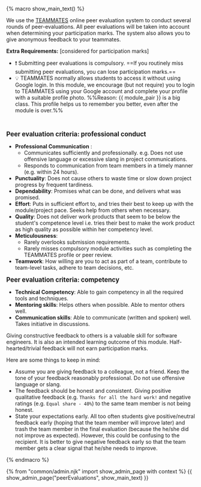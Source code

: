 {% macro show_main_text() %}
<div id="main">

We use the [TEAMMATES](http://teammatesv4.appspot.com/) online peer evaluation system to conduct several rounds of peer-evaluations.
All peer evaluations will be taken into account when determining your participation marks. The system also allows you to give anonymous feedback to your teammates.

<span id="extra-requirements">

**Extra Requirements:** [considered for participation marks]

* :exclamation: Submitting peer evaluations is compulsory. ==If you routinely miss submitting peer evaluations, you can lose participation marks.==
* :bulb: TEAMMATES normally allows students to access it without using Google login. In this module, we encourage (but not require) you to login to TEAMMATES using your Google account and complete your profile with a <trigger trigger="click" for="modal:peerEvaluations-suitablePhoto">suitable profile photo</trigger>. %%Reason: {{ module_pair }} is a big class. This profile helps us to remember you better, even after the module is over.%%

<modal title="%%Admin {{ icon_embedding }} Project → Deliverables → Website (extract)%%" id="modal:peerEvaluations-suitablePhoto">
  <include src="project-deliverables.md#profile-photo" />
</modal>

</span>

<div id="peerEvaluation-criteria">

<big>**Peer evaluation criteria: professional conduct**</big>
* **Professional Communication** : 
  * Communicates sufficiently and professionally. e.g. Does not use offensive language or excessive slang in project communications.
  * Responds to communication from team members in a timely manner (e.g. within 24 hours).
* **Punctuality**: Does not cause others to waste time or slow down project progress by frequent tardiness.
* **Dependability**: Promises what can be done, and delivers what was promised.
* **Effort**: Puts in sufficient effort to, and tries their best to keep up with the module/project pace. Seeks help from others when necessary.
* **Quality**: Does not deliver work products that seem to be below the student's competence level i.e. tries their best to make the work product as high quality as possible within her competency level.
* **Meticulousness**:
  * Rarely overlooks submission requirements.
  * Rarely misses compulsory module activities such as completing the TEAMMATES profile or peer review.
* **Teamwork**: How willing are you to act as part of a team, contribute to team-level tasks, adhere to team decisions, etc.

  
<big>**Peer evaluation criteria: competency**</big>
* **Technical Competency**: Able to gain competency in all the required tools and techniques.
* **Mentoring skills**: Helps others when possible. Able to mentor others well.
* **Communication skills**: Able to communicate (written and spoken) well. Takes initiative in discussions.
</div>

<span id="giving-peer-feedback">

Giving constructive feedback to others is a valuable skill for software engineers. It is also an intended learning outcome of this module. Half-hearted/trivial feedback will not earn participation marks.

Here are some things to keep in mind:

* Assume you are giving feedback to a colleague, not a friend. Keep the tone of your feedback reasonably professional. Do not use offensive language or slang.
* The feedback should be honest and consistent. Giving positive qualitative feedback (e.g. `Thanks for all the hard work!` and negative ratings (e.g. `Equal share - 40%`) to the same team member is not being honest.
* State your expectations early. All too often students give positive/neutral feedback early (hoping that the team member will improve later) and trash the team member in the final evaluation (because the he/she did not improve as expected). However, this could be confusing to the recipient. It is better to give negative feedback early so that the team member gets a clear signal that he/she needs to improve.

</span>

</div>
{% endmacro %}

{% from "common/admin.njk" import show_admin_page with context %}
{{ show_admin_page("peerEvaluations", show_main_text) }}
